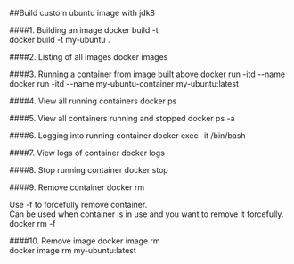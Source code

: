 ##Build custom ubuntu image with jdk8

####1. Building an image
docker build -t <image-name> <directory path for Dockerfile> <br/>
docker build -t my-ubuntu .

####2. Listing of all images
docker images

####3. Running a container from image built above
docker run -itd --name <container-name> <imageId or image name with tag> <br>
docker run -itd --name my-ubuntu-container  my-ubuntu:latest

####4. View all running containers
docker ps

####5. View all containers running and stopped
docker ps -a

####6. Logging into running container
docker exec -it <container-id> /bin/bash

####7. View logs of container
docker logs <container-id>

####8. Stop running container
docker stop <container-id>

####9. Remove container
docker rm <container-id> <br>

Use -f to forcefully remove container.<br>
Can be used when container is in use and you want to remove it forcefully.<br>
docker rm -f <container-id>

####10. Remove image
docker image rm <image-name-with-tage OR image-id> <br>
docker image rm my-ubuntu:latest
